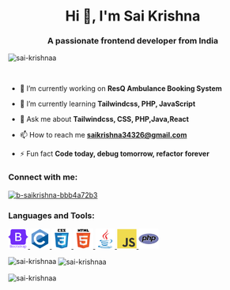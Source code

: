 <h1 align="center">Hi 👋, I'm Sai Krishna</h1>
<h3 align="center">A passionate frontend developer from India</h3>
<p align="left"> <img src="https://komarev.com/ghpvc/?username=sai-krishnaa&label=Profile%20views&color=0e75b6&style=flat" alt="sai-krishnaa" /> </p>

<p align="left"> <a href="https://twitter.com/" target="blank"><img src="https://img.shields.io/twitter/follow/?logo=twitter&style=for-the-badge" alt="" /></a> </p>

- 🔭 I’m currently working on **ResQ Ambulance Booking System**

- 🌱 I’m currently learning **Tailwindcss, PHP, JavaScript**

- 💬 Ask me about **Tailwindcss, CSS, PHP,Java,React**

- 📫 How to reach me **saikrishna34326@gmail.com**

- ⚡ Fun fact **Code today, debug tomorrow, refactor forever**

<h3 align="left">Connect with me:</h3>
<p align="left">
<a href="https://linkedin.com/in/b-saikrishna-bbb4a72b3" target="blank"><img align="center" src="https://raw.githubusercontent.com/rahuldkjain/github-profile-readme-generator/master/src/images/icons/Social/linked-in-alt.svg" alt="b-saikrishna-bbb4a72b3" height="30" width="40" /></a>
</p>

<h3 align="left">Languages and Tools:</h3>
<p align="left"> <a href="https://getbootstrap.com" target="_blank" rel="noreferrer"> <img src="https://raw.githubusercontent.com/devicons/devicon/master/icons/bootstrap/bootstrap-plain-wordmark.svg" alt="bootstrap" width="40" height="40"/> </a> <a href="https://www.cprogramming.com/" target="_blank" rel="noreferrer"> <img src="https://raw.githubusercontent.com/devicons/devicon/master/icons/c/c-original.svg" alt="c" width="40" height="40"/> </a> <a href="https://www.w3schools.com/css/" target="_blank" rel="noreferrer"> <img src="https://raw.githubusercontent.com/devicons/devicon/master/icons/css3/css3-original-wordmark.svg" alt="css3" width="40" height="40"/> </a> <a href="https://www.w3.org/html/" target="_blank" rel="noreferrer"> <img src="https://raw.githubusercontent.com/devicons/devicon/master/icons/html5/html5-original-wordmark.svg" alt="html5" width="40" height="40"/> </a> <a href="https://www.java.com" target="_blank" rel="noreferrer"> <img src="https://raw.githubusercontent.com/devicons/devicon/master/icons/java/java-original.svg" alt="java" width="40" height="40"/> </a> <a href="https://developer.mozilla.org/en-US/docs/Web/JavaScript" target="_blank" rel="noreferrer"> <img src="https://raw.githubusercontent.com/devicons/devicon/master/icons/javascript/javascript-original.svg" alt="javascript" width="40" height="40"/> </a> <a href="https://www.php.net" target="_blank" rel="noreferrer"> <img src="https://raw.githubusercontent.com/devicons/devicon/master/icons/php/php-original.svg" alt="php" width="40" height="40"/> </a> </p>

<p><img align="left" src="https://github-readme-stats.vercel.app/api/top-langs/?username=sai-krishnaa&show_icons=true&locale=en&layout=compact" alt="sai-krishnaa" /></p>

<p>&nbsp;<img align="center" src="https://github-readme-stats.vercel.app/api?username=sai-krishnaa&show_icons=true&locale=en" alt="sai-krishnaa" /></p>

<p><img align="center" src="https://github-readme-streak-stats.herokuapp.com/?user=sai-krishnaa&" alt="sai-krishnaa" /></p>
